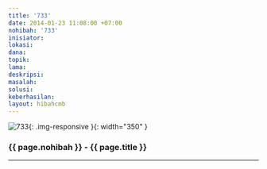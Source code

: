 ```yaml
---
title: '733'
date: 2014-01-23 11:08:00 +07:00
nohibah: '733'
inisiator: 
lokasi: 
dana: 
topik: 
lama: 
deskripsi: 
masalah: 
solusi: 
keberhasilan: 
layout: hibahcmb
---
```


![733](/static/img/hibahcmb/733.png){: .img-responsive }{: width="350" }

### {{ page.nohibah }} - {{ page.title }}

---
